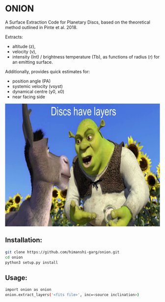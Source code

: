 # ONION
A Surface Extraction Code for Planetary Discs, based on the theoretical method outlined in Pinte et al. 2018.  
  
Extracts:
* altitude (z),
* velocity (v),
* intensity (Int) / brightness temperature (Tb),
as functions of radius (r) for an emitting surface.  

Additionally, provides quick estimates for:
* position angle (PA)
* systemic velocity (vsyst)
* dynamical centre (y0, x0)
* near facing side

<p align="center">
<img src="https://github.com/himanshi-garg/onion/blob/main/supplementary/shrek.jpg" width="600" height="400">
</p>

## Installation:
```bash
git clone https://github.com/himanshi-garg/onion.git
cd onion
python3 setup.py install
```

## Usage:
```bash
import onion as onion
onion.extract_layers('<fits file>', inc=<source inclination>)
```
